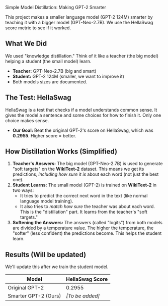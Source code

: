  Simple Model Distillation: Making GPT-2 Smarter

This project makes a smaller language model (GPT-2 124M) smarter by teaching it with a bigger model (GPT-Neo-2.7B). We use the HellaSwag score metric to see if it worked.

## What We Did

We used "knowledge distillation." Think of it like a teacher (the big model) helping a student (the small model) learn.

*   **Teacher:** GPT-Neo-2.7B (big and smart)
*   **Student:** GPT-2 124M (smaller, we want to improve it)
*  Both models sizes are documented.

## The Test: HellaSwag

HellaSwag is a test that checks if a model understands common sense. It gives the model a sentence and some choices for how to finish it. Only one choice makes sense.

*   **Our Goal:** Beat the original GPT-2's score on HellaSwag, which was **0.2955**. Higher score = better.

## How Distillation Works (Simplified)

1.  **Teacher's Answers:** The big model (GPT-Neo-2.7B) is used to generate "soft targets" on the **WikiText-2** dataset.  This means we get its predictions, *including how sure it is* about each word (not just the best one).
2.  **Student Learns:** The small model (GPT-2) is trained on **WikiText-2** in two ways:
    *   It tries to predict the correct next word in the text (like normal language model training).
    *   It also tries to *match how sure* the teacher was about each word. This is the "distillation" part.  It learns from the teacher's "soft targets."
3.  **Softening the Answers:** The answers (called "logits") from both models are divided by a temperature value.  The higher the temperature, the "softer" (less confident) the predictions become.  This helps the student learn.

## Results (Will be updated)

We'll update this after we train the student model.

| Model                 | HellaSwag Score |
| --------------------- | --------------- |
| Original GPT-2        | 0.2955          |
| Smarter GPT-2 (Ours)  | *[To be added]* |
